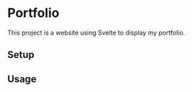 # Portfolio 

This project is a website using Svelte to display my portfolio. 

## Setup

## Usage

